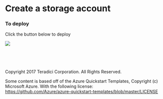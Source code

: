 # Create a storage account



### To deploy

Click the button below to deploy

<a target="_blank" href="https://portal.azure.com/#create/Microsoft.Template/uri/https%3A%2F%2Fraw.githubusercontent.com%2Fsergeyuwt%2Fdeploy%2Fmaster%2Fserge%2Fcraete-storage-account-with-button%2Fnew-agent.json">
    <img src="http://azuredeploy.net/deploybutton.png"/>
</a>


<p>&nbsp;</p>
<p>&nbsp;</p>
Copyright 2017 Teradici Corporation. All Rights Reserved.

Some content is based off of the Azure Quickstart Templates, Copyright (c) Microsoft Azure. With the following license: https://github.com/Azure/azure-quickstart-templates/blob/master/LICENSE
